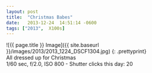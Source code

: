 ```yaml
---
layout: post
title:  "Christmas Babes"
date:   2013-12-24  14:51:14 -0600
tags: ["2013",  X100s]
---
```

![{{ page.title }} Image]({{ site.baseurl }}/images/2013/2013_1224_DSCF1304.jpg)
{: .prettyprint}  
All dressed up for Christmas  
1/60 sec, f/2.0, ISO 800 - Shutter clicks this day: 20